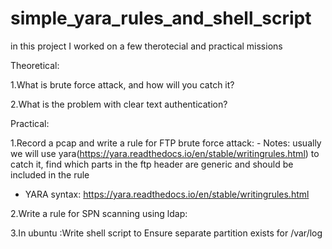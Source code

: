 # simple_yara_rules_and_shell_script

in this project I worked on a 
few therotecial and practical missions

Theoretical:

1.What is brute force attack, and how will you catch it? 

2.What is the problem with clear text authentication? 

Practical:

1.Record a pcap and write a rule for FTP brute force attack:
    - Notes: usually we will use yara(https://yara.readthedocs.io/en/stable/writingrules.html) to catch it, find which parts in the ftp header are generic and should be included in the rule
   - YARA syntax: https://yara.readthedocs.io/en/stable/writingrules.html

2.Write a rule for SPN scanning using ldap:

3.In ubuntu :Write shell script to Ensure separate partition exists for /var/log
